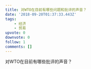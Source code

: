 ```yaml
---
title: 对WTO在目前有哪些问题和批评的声音？
date: '2018-09-20T01:37:33.443Z'
tags:
    - 经济
    - 贸易
upvote: 0
downvote: 0
follow: 1
comments: []
---
```


对WTO在目前有哪些批评的声音？
